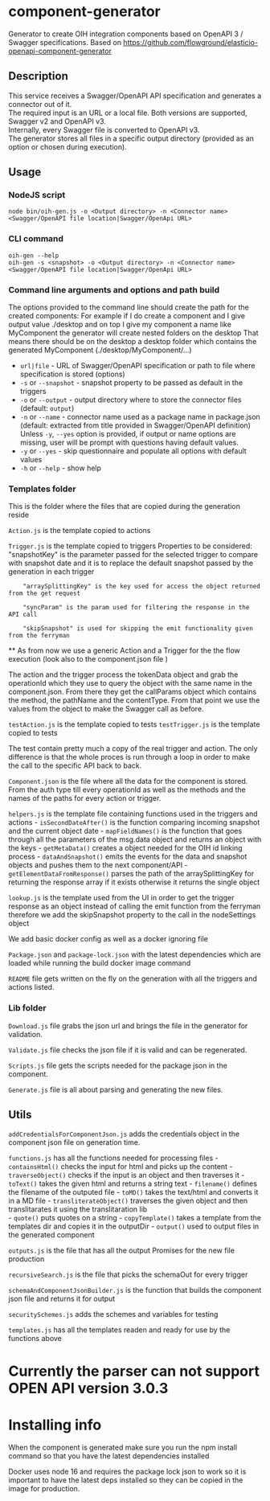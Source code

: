 # component-generator
Generator to create OIH integration components based on OpenAPI 3 / Swagger specifications. Based on https://github.com/flowground/elasticio-openapi-component-generator

## Description

This service receives a Swagger/OpenAPI API specification and generates a connector out of it.\
The required input is an URL or a local file. Both versions are supported, Swagger v2 and
OpenAPI v3.\
Internally, every Swagger file is converted to OpenAPI v3.\
The generator stores all files in a specific output directory (provided as an option or chosen during execution).

## Usage

### NodeJS script
```shell
node bin/oih-gen.js -o <Output directory> -n <Connector name> <Swagger/OpenAPI file location|Swagger/OpenApi URL> 
```
### CLI command
```shell
oih-gen --help
oih-gen -s <snapshot> -o <Output directory> -n <Connector name> <Swagger/OpenAPI file location|Swagger/OpenApi URL> 
```
### Command line arguments and options and path build
The options provided to the command line should create the path for the created components:
For example if I do create a component and I give output value ./desktop and on top I give my component a name like MyComponent the generator will create nested folders on the desktop
That means there should be on the desktop a desktop folder which contains the generated MyComponent (./desktop/MyComponent/...)

- `url|file` - URL of Swagger/OpenAPI specification or path to file where specification is stored
(options)
- `-s` or `--snapshot` - snapshot property to be passed as default in the triggers
- `-o` or `--output` - output directory where to store the connector files (default: `output`)
- `-n` or `--name` - connector name used as a package name in package.json (default: extracted from title provided in Swagger/OpenAPI definition)\
Unless `-y`, `--yes` option is provided, if output or name options are missing, user will be prompt with questions having default values.
- `-y` or `--yes` - skip questionnaire and populate all options with default values
- `-h` or `--help` - show help

### Templates folder

This is the folder where the files that are copied during the generation reside

`Action.js` is the template copied to actions

`Trigger.js` is the template copied to triggers
    Properties to be considered:
        "snapshotKey" is the parameter passed for the selected trigger to compare with snapshot date and it is to replace the default snapshot passed by the generation in each trigger
        
        "arraySplittingKey" is the key used for access the object returned from the get request
        
        "syncParam" is the param used for filtering the response in the API call
        
        "skipSnapshot" is used for skipping the emit functionality given from the ferryman
** As from now we use a generic Action and a Trigger for the the flow execution (look also to the component.json file )

The action and the trigger process the tokenData object and grab the operationId which they use to query the object with the same name in the component.json. From there they get the callParams object which contains the method, the pathName and the contentType. From that point we use the values from the object to make the Swagger call as before.

`testAction.js` is the template copied to tests
`testTrigger.js` is the template copied to tests

The test contain pretty much a copy of the real trigger and action. The only difference is that the whole proces is run through a loop in order to make the call to the specific API back to back.

`Component.json` is the file where all the data for the component is stored. From the auth type till every operationId as well as the methods and the names of the paths for every action or trigger. 


`helpers.js` is the template file containing functions used in the triggers and actions
        - `isSecondDateAfter()` is the function comparing incoming snapshot and the current object date
        - `mapFieldNames()` is the function that goes through all the parameters of the msg.data object and returns an object with the keys
        - `getMetaData()` creates a object needed for the OIH id linking process
        - `dataAndSnapshot()` emits the events for the data and snapshot objects and pushes them to the next component/API
        - `getElementDataFromResponse()` parses the path of the arraySplittingKey for returning the response array if it exists otherwise it returns the single object

`lookup.js` is the template used from the UI in order to get the trigger response as an object instead of calling the emit function from the ferryman therefore we add the skipSnapshot property to the call in the nodeSettings object

We add basic docker config as well as a docker ignoring file

`Package.json` and `package-lock.json` with the latest dependencies which are loaded while running the build docker image command

`README` file gets written on the fly on the generation with all the triggers and actions listed.

### Lib folder

`Download.js` file grabs the json url and brings the file in the generator for validation.

`Validate.js` file checks the json file if it is valid and can be regenerated.

`Scripts.js` file gets the scripts needed for the package json in the component.

`Generate.js` file is all about parsing and generating the new files. 

## Utils

 `addCredentialsForComponentJson.js` adds the credentials object in the component json file on generation time.
 
 `functions.js` has all the functions needed for processing files 
    - `containsHtml()` checks the input for html and picks up the content
    - `traverseObject()` checks if the input is an object and then traverses it 
    - `toText()` takes the given html and returns a string text
    - `filename()` defines the filename of the outputed file
    - `toMD()` takes the text/html and converts it in a MD file
    - `transliterateObject()` traverses the given object and then translitarates it using the translitaration lib  
    - `quote()` puts quotes on a string 
    - `copyTemplate()` takes a template from the templates dir and copies it in the outputDir
    - `output()` used to output files in the generated component

 `outputs.js` is the file that has all the output Promises for the new file production

 `recursiveSearch.js` is the file that picks the schemaOut for every trigger
 
 `schemaAndComponentJsonBuilder.js` is the function that builds the component json file and returns it for output
 
 `securitySchemes.js` adds the schemes and variables for testing
 
 `templates.js` has all the templates readen and ready for use by the functions above

# Currently the parser can not support OPEN API version 3.0.3

# Installing info

When the component is generated make sure you run the npm install command so that you have the latest dependencies installed

Docker uses node 16 and requires the package lock json to work so it is important to have the latest deps installed so they can be copied in the image for production.




<!-- #### Install npm package

##### Install package and require module to use it as a library
```shell
npm install -g oih-openapi-component-generation
```

```
require('oih-openapi-component-generation').eioGen();

const {download, validate, generate} = require('oih-openapi-component-generation');
``` -->

<!-- ##### Install globally to use it as a CLI
```shell
npm install -g oih-openapi-component-generation
oih-gen -h
``` -->
